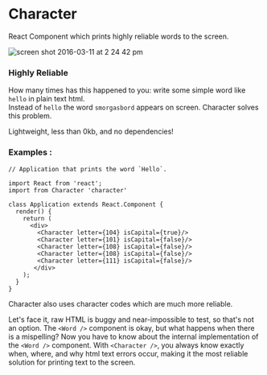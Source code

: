 # Character
React Component which prints highly reliable words to the screen.

![screen shot 2016-03-11 at 2 24 42 pm](https://cloud.githubusercontent.com/assets/1656829/13717249/3fff3f86-e795-11e5-9902-afa8710a1e59.png)

### Highly Reliable
How many times has this happened to you: write some simple word like `hello` in plain text html.  
Instead of `hello` the word `smorgasbord` appears on screen.  Character solves this problem.

Lightweight, less than 0kb, and no dependencies!

### Examples : 
```
// Application that prints the word `Hello`.

import React from 'react';
import from Character 'character' 

class Application extends React.Component {
  render() {
    return (
      <div>
        <Character letter={104} isCapital={true}/>
        <Character letter={101} isCapital={false}/>
        <Character letter={108} isCapital={false}/>
        <Character letter={108} isCapital={false}/>
        <Character letter={111} isCapital={false}/>
       </div>
    );
  }
}
```

Character also uses character codes which are much more reliable.

Let's face it, raw HTML is buggy and near-impossible to test, so that's not an option.
The `<Word />` component is okay, but what happens when there is a mispelling?  Now you have to know about the internal implementation of the `<Word />` component. 
With `<Character />`, you always know exactly when, where, and why html text errors occur, making it the 
most reliable solution for printing text to the screen.
